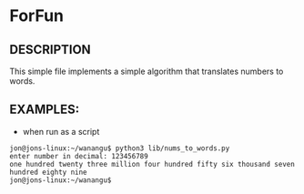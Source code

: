 # ForFun

DESCRIPTION
------------
This simple file implements a simple algorithm that translates numbers to words. 


EXAMPLES:
--------
- when run as a script

```
jon@jons-linux:~/wanangu$ python3 lib/nums_to_words.py
enter number in decimal: 123456789
one hundred twenty three million four hundred fifty six thousand seven hundred eighty nine
jon@jons-linux:~/wanangu$ 
```
